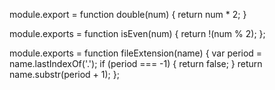 module.export = function double(num) {
	return num * 2;
}

module.exports = function isEven(num) {
	return !(num % 2);
};

module.exports = function fileExtension(name) {
	var period = name.lastIndexOf('.');
	if (period === -1) { return false; }
	return name.substr(period + 1);
};
